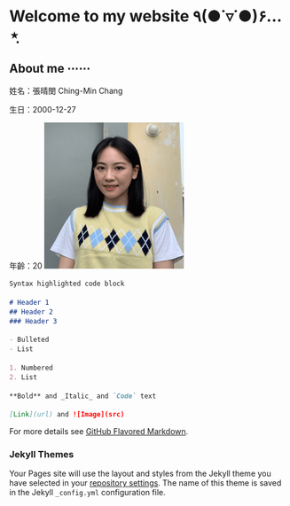 # Welcome to my website ٩(●˙▿˙●)۶…⋆ฺ  



## About me ⋯⋯
姓名：張晴閔 Ching-Min Chang

生日：2000-12-27

年齡：20
![image](https://github.com/minmochang/minmochang.github.io/blob/main/image.png)       


```markdown
Syntax highlighted code block

# Header 1
## Header 2
### Header 3

- Bulleted
- List

1. Numbered
2. List

**Bold** and _Italic_ and `Code` text

[Link](url) and ![Image](src)
```

For more details see [GitHub Flavored Markdown](https://guides.github.com/features/mastering-markdown/).

### Jekyll Themes

Your Pages site will use the layout and styles from the Jekyll theme you have selected in your [repository settings](https://github.com/minmochang/minmochang.github.io/settings/pages). The name of this theme is saved in the Jekyll `_config.yml` configuration file.

